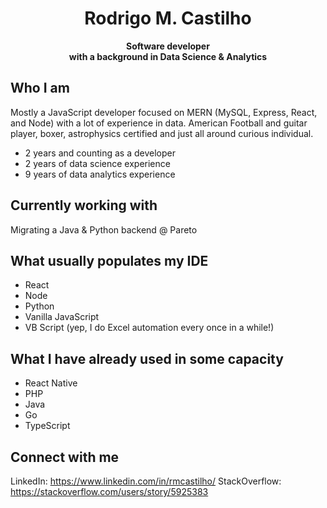 # <center>Rodrigo M. Castilho</center>
<center><b><span style="fontsize: 4em">Software developer</span></center>
<center>with a background in Data Science & Analytics</center></b>

## Who I am
Mostly a JavaScript developer focused on MERN (MySQL, Express, React, and Node) with a lot of experience in data. American Football and guitar player, boxer, astrophysics certified and just all around curious individual.
  - 2 years and counting as a developer
  - 2 years of data science experience
  - 9 years of data analytics experience


## Currently working with
Migrating a Java & Python backend @ Pareto

## What usually populates my IDE
- React
- Node
- Python
- Vanilla JavaScript
- VB Script (yep, I do Excel automation every once in a while!)

## What I have already used in some capacity
- React Native
- PHP
- Java
- Go
- TypeScript

## Connect with me
LinkedIn: https://www.linkedin.com/in/rmcastilho/
StackOverflow: https://stackoverflow.com/users/story/5925383
